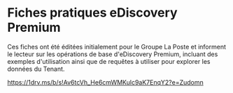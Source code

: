# Fiches pratiques eDiscovery Premium

Ces fiches ont été éditées initialement pour le Groupe La Poste et informent le lecteur sur les opérations de base d'eDiscovery Premium, incluant des exemples d'utilisation ainsi que de requêtes à utiliser pour explorer les données du Tenant.

https://1drv.ms/b/s!Av6tcVh_He6cmWMKulc9aK7EnqY2?e=Zudomn